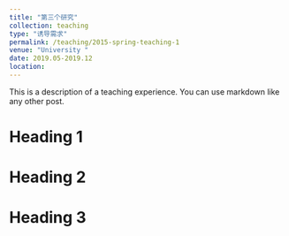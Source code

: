 ```yaml
---
title: "第三个研究"
collection: teaching
type: "诱导需求"
permalink: /teaching/2015-spring-teaching-1
venue: "University "
date: 2019.05-2019.12
location: 
---
```


This is a description of a teaching experience. You can use markdown like any other post.

Heading 1
======

Heading 2
======

Heading 3
======
